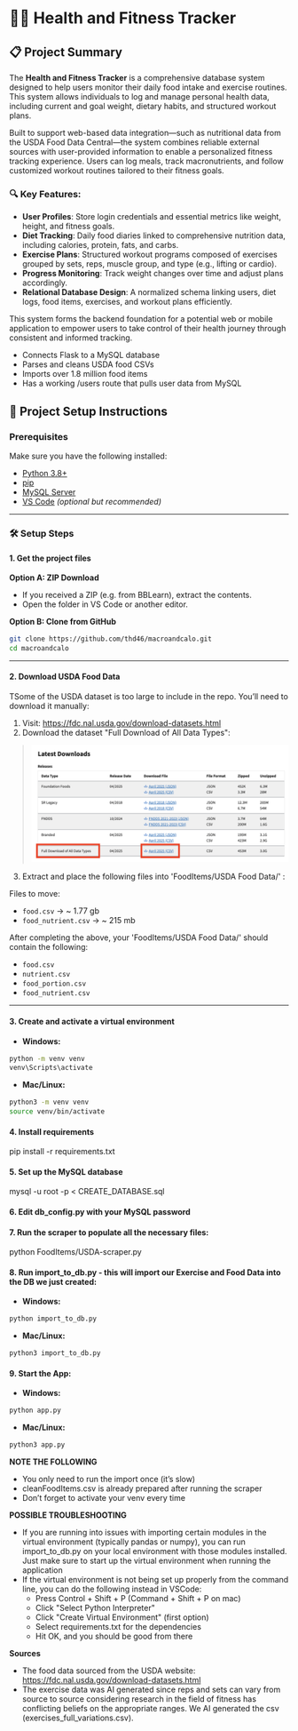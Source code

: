 # 🏋️‍♂️ Health and Fitness Tracker

## 📋 Project Summary

The **Health and Fitness Tracker** is a comprehensive database system designed to help users monitor their daily food intake and exercise routines. This system allows individuals to log and manage personal health data, including current and goal weight, dietary habits, and structured workout plans.

Built to support web-based data integration—such as nutritional data from the USDA Food Data Central—the system combines reliable external sources with user-provided information to enable a personalized fitness tracking experience. Users can log meals, track macronutrients, and follow customized workout routines tailored to their fitness goals.

### 🔍 Key Features:
- **User Profiles**: Store login credentials and essential metrics like weight, height, and fitness goals.
- **Diet Tracking**: Daily food diaries linked to comprehensive nutrition data, including calories, protein, fats, and carbs.
- **Exercise Plans**: Structured workout programs composed of exercises grouped by sets, reps, muscle group, and type (e.g., lifting or cardio).
- **Progress Monitoring**: Track weight changes over time and adjust plans accordingly.
- **Relational Database Design**: A normalized schema linking users, diet logs, food items, exercises, and workout plans efficiently.

This system forms the backend foundation for a potential web or mobile application to empower users to take control of their health journey through consistent and informed tracking.

- Connects Flask to a MySQL database
- Parses and cleans USDA food CSVs
- Imports over 1.8 million food items
- Has a working /users route that pulls user data from MySQL

## 🚀 Project Setup Instructions

### Prerequisites

Make sure you have the following installed:

- [Python 3.8+](https://www.python.org/downloads/)
- [pip](https://pip.pypa.io/en/stable/installation/)
- [MySQL Server](https://dev.mysql.com/downloads/mysql/)
- [VS Code](https://code.visualstudio.com/) *(optional but recommended)*

---

### 🛠 Setup Steps

#### **1. Get the project files**

**Option A: ZIP Download**
- If you received a ZIP (e.g. from BBLearn), extract the contents.
- Open the folder in VS Code or another editor.

**Option B: Clone from GitHub**
```bash
git clone https://github.com/thd46/macroandcalo.git
cd macroandcalo
```
---

#### **2. Download USDA Food Data**

TSome of the USDA dataset is too large to include in the repo. You’ll need to download it manually:

1. Visit: https://fdc.nal.usda.gov/download-datasets.html  
2. Download the dataset "Full Download of All Data Types":

> ![Example dataset image](readme-images/foodDataSource.png)

3. Extract and place the following files into 'FoodItems/USDA Food Data/' :

Files to move:
- `food.csv` -> ~ 1.77 gb
- `food_nutrient.csv` -> ~ 215 mb

After completing the above, your 'FoodItems/USDA Food Data/' should contain the following:
- `food.csv`
- `nutrient.csv`
- `food_portion.csv`
- `food_nutrient.csv`

---

#### **3. Create and activate a virtual environment**

- **Windows:**
```bash
python -m venv venv
venv\Scripts\activate
```

- **Mac/Linux:**
```bash
python3 -m venv venv
source venv/bin/activate
```

#### **4. Install requirements**

pip install -r requirements.txt

#### **5. Set up the MySQL database**

mysql -u root -p < CREATE_DATABASE.sql

#### **6. Edit db_config.py with your MySQL password**

#### **7. Run the scraper to populate all the necessary files:**

python FoodItems/USDA-scraper.py

#### **8. Run import_to_db.py - this will import our Exercise and Food Data into the DB we just created:**

- **Windows:**
```bash
python import_to_db.py
```

- **Mac/Linux:**
```bash
python3 import_to_db.py
```

#### **9. Start the App:**

- **Windows:**
```bash
python app.py
```

- **Mac/Linux:**
```bash
python3 app.py
```

**NOTE THE FOLLOWING** 
- You only need to run the import once (it’s slow)
- cleanFoodItems.csv is already prepared after running the scraper
- Don’t forget to activate your venv every time

**POSSIBLE TROUBLESHOOTING**
- If you are running into issues with importing certain modules in the virtual environment (typically pandas or numpy), you can run import_to_db.py on your local
environment with those modules installed. Just make sure to start up the virtual environment when running the application
- If the virtual environment is not being set up properly from the command line, you can do the following instead in VSCode:
    - Press Control + Shift + P (Command + Shift + P on mac)
    - Click "Select Python Interpreter"
    - Click "Create Virtual Environment" (first option)
    - Select requirements.txt for the dependencies
    - Hit OK, and you should be good from there

**Sources** 
- The food data sourced from the USDA website: https://fdc.nal.usda.gov/download-datasets.html 
- The exercise data was AI generated since reps and sets can vary from source to source considering research in the field of fitness
has conflicting beliefs on the appropriate ranges. We AI generated the csv (exercises_full_variations.csv).
